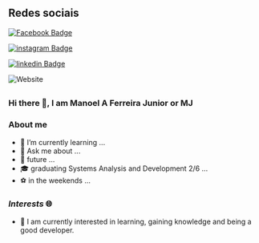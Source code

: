 ## Redes sociais ##
<a href = "https://www.facebook.com/manoel.junior.96592;show_switched_toast=0&amp;show_switched_tooltip=0&amp;show_podcast_settings=0" rel="nofollow"><img alt="Facebook Badge" src="https://img.shields.io/badge/Facebook-0000FF?style=for-the-badge&amp;logo=facebook&amp;logoColor=white" ></a>

 <a href = "https://www.instagram.com/manoeljunior_06;show_switched_toast=0&amp;show_switched_tooltip=0&amp;show_podcast_settings=0" rel="nofollow"> <img alt="instagram Badge"  src="https://img.shields.io/badge/instagram-BB5e56?style=for-the-badge&amp;logo=instagram&amp;logoColor=white"></a>

 <a href = "https://www.linkedin.com/in/manoel-a-f-junior-2632a3207;show_switched_toast=0&amp;show_switched_tooltip=0&amp;show_podcast_settings=0" rel="nofollow"> <img alt="linkedin Badge"  src="https://img.shields.io/badge/linkedin-1877F2?style=for-the-badge&amp;logo=linkedin&amp;logoColor=white"></a>
 
<img alt="Website" src="https://img.shields.io/website?down_color=offline&down_message=whats&label=Discord-Manoeljunior%235684&logo=discord&logoColor=white&style=for-the-badge&up_color=gren&up_message=Online&url=https%3A%2F%2Fdiscord.com%2Fchannels%2F%40me">

## ##

### Hi there 👋, I am Manoel A Ferreira Junior or MJ
### About me


* 🌱 I’m currently learning ...
* 💬 Ask me about ...
* :eyes: future ...
* :mortar_board: graduating Systems Analysis and Development 2/6 ...
* ⚽  in the weekends ...

### **_Interests_**  :globe_with_meridians:
* 📑 I am currently interested in learning, gaining knowledge and being a good developer.
